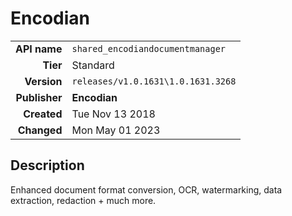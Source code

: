 # Encodian
| | |
|-:|-|
|**API name**|`shared_encodiandocumentmanager`|
|**Tier**|Standard|
|**Version**|`releases/v1.0.1631\1.0.1631.3268`|
|**Publisher**|**Encodian**|
|**Created**|Tue Nov 13 2018|
|**Changed**|Mon May 01 2023|

## Description
Enhanced document format conversion, OCR, watermarking, data extraction, redaction + much more. 
